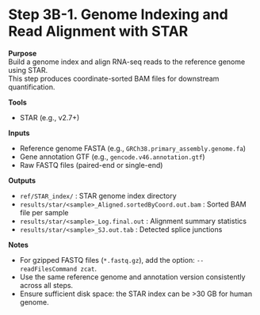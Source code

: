 # Step 3B-1. Genome Indexing and Read Alignment with STAR

**Purpose**  
Build a genome index and align RNA-seq reads to the reference genome using STAR.  
This step produces coordinate-sorted BAM files for downstream quantification.

**Tools**  
- STAR (e.g., v2.7+)

**Inputs**  
- Reference genome FASTA (e.g., `GRCh38.primary_assembly.genome.fa`)  
- Gene annotation GTF (e.g., `gencode.v46.annotation.gtf`)  
- Raw FASTQ files (paired-end or single-end)  

**Outputs**  
- `ref/STAR_index/` : STAR genome index directory  
- `results/star/<sample>_Aligned.sortedByCoord.out.bam` : Sorted BAM file per sample  
- `results/star/<sample>_Log.final.out` : Alignment summary statistics  
- `results/star/<sample>_SJ.out.tab` : Detected splice junctions  

**Notes**  
- For gzipped FASTQ files (`*.fastq.gz`), add the option: `--readFilesCommand zcat`.  
- Use the same reference genome and annotation version consistently across all steps.  
- Ensure sufficient disk space: the STAR index can be >30 GB for human genome.
